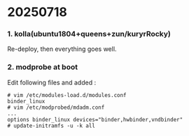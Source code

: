 # 20250718
### 1. kolla(ubuntu1804+queens+zun/kuryrRocky)
Re-deploy, then everything goes well.   

### 2. modprobe at boot
Edit following files and added :      

```
# vim /etc/modules-load.d/modules.conf
binder_linux
# vim /etc/modprobed/mdadm.conf
...
options binder_linux devices="binder,hwbinder,vndbinder"
# update-initramfs -u -k all
```
